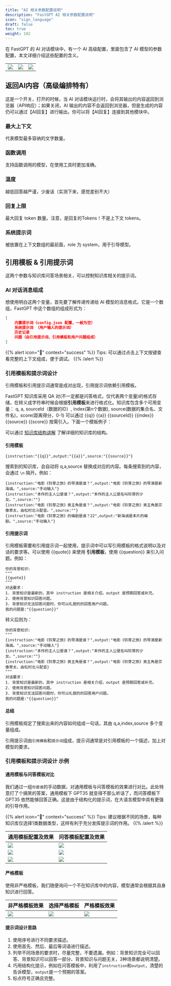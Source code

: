 ```yaml
---
title: "AI 相关参数配置说明"
description: "FastGPT AI 相关参数配置说明"
icon: "sign_language"
draft: false
toc: true
weight: 102
---
```


在 FastGPT 的 AI 对话模块中，有一个 AI 高级配置，里面包含了 AI 模型的参数配置，本文详细介绍这些配置的含义。

|  |  | |
| --- | --- | --- |
| ![](/imgs/aichat0.png) | ![](/imgs/aichat02.png) | ![](/imgs/aichat2.png) |

## 返回AI内容（高级编排特有）

这是一个开关，打开的时候，当 AI 对话模块运行时，会将其输出的内容返回到浏览器（API响应）；如果关闭，AI 输出的内容不会返回到浏览器，但是生成的内容仍可以通过【AI回复】进行输出。你可以将【AI回复】连接到其他模块中。

### 最大上下文

代表模型最多容纳的文字数量。

### 函数调用

支持函数调用的模型，在使用工具时更加准确。

### 温度 

越低回答越严谨，少废话（实测下来，感觉差别不大）

### 回复上限

最大回复 token 数量。注意，是回复的Tokens！不是上下文 tokens。

### 系统提示词

被放置在上下文数组的最前面，role 为 system，用于引导模型。

## 引用模板 & 引用提示词

这两个参数与知识库问答场景相关，可以控制知识库相关的提示词。

### AI 对话消息组成

想使用明白这两个变量，首先要了解传递传递给 AI 模型的消息格式。它是一个数组，FastGPT 中这个数组的组成形式为：

```json
[
    内置提示词（config.json 配置，一般为空）
    系统提示词 （用户输入的提示词）
    历史记录
    问题（由引用提示词、引用模板和用户问题组成）
]
```

{{% alert icon="🍅" context="success" %}}
Tips: 可以通过点击上下文按键查看完整的上下文组成，便于调试。
{{% /alert %}}

### 引用模板和提示词设计

引用模板和引用提示词通常是成对出现，引用提示词依赖引用模板。

FastGPT 知识库采用 QA 对(不一定都是问答格式，仅代表两个变量)的格式存储，在转义成字符串时候会根据**引用模板**来进行格式化。知识库包含多个可用变量： q, a, sourceId（数据的ID）, index(第n个数据), source(数据的集合名、文件名)，score(距离得分，0-1) 可以通过 {{q}} {{a}} {{sourceId}} {{index}} {{source}} {{score}} 按需引入。下面一个模板例子：

可以通过 [知识库结构讲解](/docs/course/datasetEngine/) 了解详细的知识库的结构。

#### 引用模板

```
{instruction:"{{q}}",output:"{{a}}",source:"{{source}}"}
```

搜索到的知识库，会自动将 q,a,source 替换成对应的内容。每条搜索到的内容，会通过 `\n` 隔开。例如：
```
{instruction:"电影《铃芽之旅》的导演是谁？",output:"电影《铃芽之旅》的导演是新海诚。",source:"手动输入"}
{instruction:"本作的主人公是谁？",output:"本作的主人公是名叫铃芽的少女。",source:""}
{instruction:"电影《铃芽之旅》男主角是谁？",output:"电影《铃芽之旅》男主角是宗像草太，由松村北斗配音。",source:""}
{instruction:"电影《铃芽之旅》的编剧是谁？22",output:"新海诚是本片的编剧。",source:"手动输入"}
```

#### 引用提示词

引用模板需要和引用提示词一起使用，提示词中可以写引用模板的格式说明以及对话的要求等。可以使用 {{quote}} 来使用 **引用模板**，使用 {{question}} 来引入问题。例如：

```
你的背景知识:
"""
{{quote}}
"""
对话要求：
1. 背景知识是最新的，其中 instruction 是相关介绍，output 是预期回答或补充。
2. 使用背景知识回答问题。
3. 背景知识无法回答问题时，你可以礼貌的的回答用户问题。
我的问题是:"{{question}}"
```

转义后则为：
```
你的背景知识:
"""
{instruction:"电影《铃芽之旅》的导演是谁？",output:"电影《铃芽之旅》的导演是新海诚。",source:"手动输入"}
{instruction:"本作的主人公是谁？",output:"本作的主人公是名叫铃芽的少女。",source:""}
{instruction:"电影《铃芽之旅》男主角是谁？",output:"电影《铃芽之旅》男主角是宗像草太，由松村北斗配音}
"""
对话要求：
1. 背景知识是最新的，其中 instruction 是相关介绍，output 是预期回答或补充。
2. 使用背景知识回答问题。
3. 背景知识无法回答问题时，你可以礼貌的的回答用户问题。
我的问题是:"{{question}}"
```

#### 总结

引用模板规定了搜索出来的内容如何组成一句话，其由 q,a,index,source 多个变量组成。

引用提示词由`引用模板`和`提示词`组成，提示词通常是对引用模板的一个描述，加上对模型的要求。

### 引用模板和提示词设计 示例

#### 通用模板与问答模板对比

我们通过一组`你是谁`的手动数据，对通用模板与问答模板的效果进行对比。此处特意打了个搞笑的答案，通用模板下 GPT35 就变得不那么听话了，而问答模板下 GPT35 依然能够回答正确。这是由于结构化的提示词，在大语言模型中具有更强的引导作用。

{{% alert icon="🍅" context="success" %}}
Tips: 建议根据不同的场景，每种知识库仅选择1类数据类型，这样有利于充分发挥提示词的作用。
{{% /alert %}}

| 通用模板配置及效果 | 问答模板配置及效果 |
| --- | --- |
| ![](/imgs/datasetprompt1.jpg) | ![](/imgs/datasetprompt2.jpg) |
| ![](/imgs/datasetprompt3.jpg) | ![](/imgs/datasetprompt5.jpg) |
| ![](/imgs/datasetprompt4.jpg) | ![](/imgs/datasetprompt6.jpg) |

#### 严格模板

使用非严格模板，我们随便询问一个不在知识库中的内容，模型通常会根据其自身知识进行回答。

| 非严格模板效果 | 选择严格模板 | 严格模板效果 |
| --- | --- | --- |
| ![](/imgs/datasetprompt7.webp) | ![](/imgs/datasetprompt8.jpg) |![](/imgs/datasetprompt9.jpg) |

#### 提示词设计思路

1. 使用序号进行不同要求描述。
2. 使用首先、然后、最后等词语进行描述。
3. 列举不同场景的要求时，尽量完整，不要遗漏。例如：背景知识完全可以回答、背景知识可以回答一部分、背景知识与问题无关，3种场景都说明清楚。
4. 巧用结构化提示，例如在问答模板中，利用了`instruction`和`output`，清楚的告诉模型，`output`是一个预期的答案。
5. 标点符号正确且完整。
